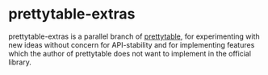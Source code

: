 prettytable-extras
==================

prettytable-extras is a parallel branch of [prettytable](https://code.google.com/p/prettytable/),
for experimenting with new ideas without concern for API-stability and for
implementing features which the author of prettytable does not want to implement in the official library.
